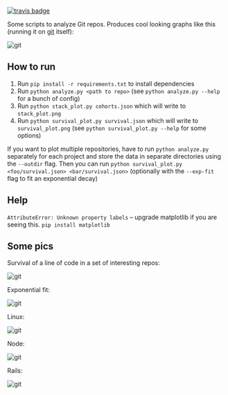[![travis badge](https://img.shields.io/travis/erikbern/git-of-theseus/master.svg?style=flat)](https://travis-ci.org/erikbern/git-of-theseus)

Some scripts to analyze Git repos. Produces cool looking graphs like this (running it on [git](https://github.com/git/git) itself):

![git](https://raw.githubusercontent.com/erikbern/git-of-theseus/master/pics/git-git.png)

How to run
----------

1. Run `pip install -r requirements.txt` to install dependencies
2. Run `python analyze.py <path to repo>` (see `python analyze.py --help` for a bunch of config)
3. Run `python stack_plot.py cohorts.json` which will write to `stack_plot.png`
4. Run `python survival_plot.py survival.json` which will write to `survival_plot.png` (see `python survival_plot.py --help` for some options)

If you want to plot multiple repositories, have to run `python analyze.py` separately for each project and store the data in separate directories using the `--outdir` flag. Then you can run `python survival_plot.py <foo/survival.json> <bar/survival.json>` (optionally with the `--exp-fit` flag to fit an exponential decay)

Help
----

`AttributeError: Unknown property labels` – upgrade matplotlib if you are seeing this. `pip install matplotlib`
  
Some pics
---------

Survival of a line of code in a set of interesting repos:

![git](https://raw.githubusercontent.com/erikbern/git-of-theseus/master/pics/git-projects-survival.png)

Exponential fit:

![git](https://raw.githubusercontent.com/erikbern/git-of-theseus/master/pics/git-projects-survival-exp-fit.png)

Linux:

![git](https://raw.githubusercontent.com/erikbern/git-of-theseus/master/pics/git-linux.png)

Node:

![git](https://raw.githubusercontent.com/erikbern/git-of-theseus/master/pics/git-node.png)

Rails:

![git](https://raw.githubusercontent.com/erikbern/git-of-theseus/master/pics/git-rails.png)

